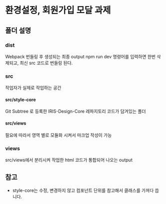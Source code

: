 # 환경설정, 회원가입 모달 과제

## 폴더 설명

### dist

Webpack 번들링 후 생성되는 최종 output
npm run dev 명령어를 입력하면 한번 삭제되고, 최신 src 코드로 번들링 된다.

### src

작업자가 실제로 작업하는 공간

#### src/style-core

Git Subtree 로 등록한 IRIS-Design-Core 레파지토리 코드가 담겨있는 폴더

#### src/views

필요에 따라서 영역 별로 모듈화 시켜서 마크업 작성이 가능

### views

src/views에서 분리시켜 작업한 html 코드가 통합되어 나오는 output

## 참고

- style-core는 수정, 변경하지 않고 컴포넌트 단위를 참고해서 클래스를 가져다 씁니다.
